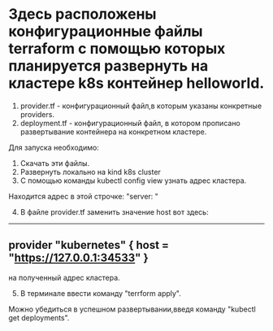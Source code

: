 # Здесь расположены конфигурационные файлы terraform с помощью которых планируется развернуть на кластере k8s контейнер helloworld.

1. provider.tf - конфигурационный файл,в которым указаны конкретные providers.
2. deployment.tf - конфигурационный файл, в котором прописано развертывание контейнера на конкретном кластере.

Для запуска необходимо: 

1. Скачать эти файлы.
2. Развернуть локально на kind k8s cluster 
3. С помощью команды kubectl config view узнать адрес кластера.

Находится адрес в этой строчке: "server: "

4. В файле provider.tf заменить значение host вот здесь: 
---
provider "kubernetes" {
  host = "https://127.0.0.1:34533"
}
---
на полученный адрес кластера.

5. В терминале ввести команду "terrform apply". 

Можно убедиться в успешном развертывании,введя команду "kubectl get deployments".
